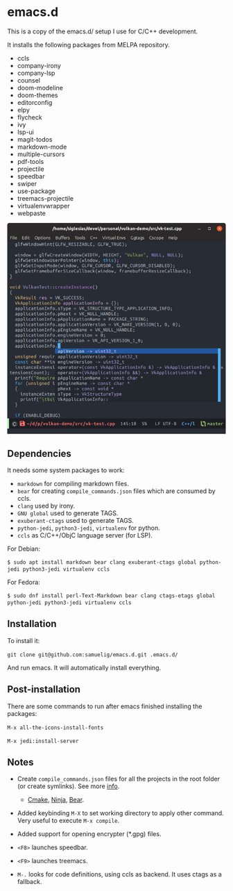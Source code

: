 # emacs.d

This is a copy of the emacs.d/ setup I use for C/C++ development.

It installs the following packages from MELPA repository.

* ccls
* company-irony
* company-lsp
* counsel
* doom-modeline
* doom-themes
* editorconfig
* elpy
* flycheck
* ivy
* lsp-ui
* magit-todos
* markdown-mode
* multiple-cursors
* pdf-tools
* projectile
* speedbar
* swiper
* use-package
* treemacs-projectile
* virtualenvwrapper
* webpaste

![Emacs screenshot](https://raw.githubusercontent.com/samuelig/emacs.d/master/emacs-screenshot.png)

## Dependencies

It needs some system packages to work:

* ```markdown``` for compiling markdown files.
* ```bear``` for creating ```compile_commands.json``` files which are consumed by ccls.
* ```clang``` used by irony.
* ```GNU global``` used to generate TAGS.
* ```exuberant-ctags``` used to generate TAGS.
* ```python-jedi```, ```python3-jedi```, ```virtualenv``` for python.
* ```ccls``` as C/C++/ObjC language server (for LSP).

For Debian:

```
$ sudo apt install markdown bear clang exuberant-ctags global python-jedi python3-jedi virtualenv ccls
```

For Fedora:

```
$ sudo dnf install perl-Text-Markdown bear clang ctags-etags global python-jedi python3-jedi virtualenv ccls
```

## Installation

To install it:

```git clone git@github.com:samuelig/emacs.d.git .emacs.d/```

And run emacs. It will automatically install everything.

## Post-installation

There are some commands to run after emacs finished installing the packages:

```M-x all-the-icons-install-fonts```

```M-x jedi:install-server```

## Notes

* Create ```compile_commands.json``` files for all the projects in the root folder (or create symlinks). See more [info](https://sarcasm.github.io/notes/dev/compilation-database.html).
   * [Cmake](https://sarcasm.github.io/notes/dev/compilation-database.html#cmake), [Ninja](https://sarcasm.github.io/notes/dev/compilation-database.html#ninja), [Bear](https://sarcasm.github.io/notes/dev/compilation-database.html#bear-and-intercept-build).

* Added keybinding ```M-X``` to set working directory to apply other command. Very useful to execute ```M-x compile```.
* Added support for opening encrypter (*.gpg) files.
* ```<F8>``` launches speedbar.
* ```<F9>``` launches treemacs.
* ```M-.``` looks for code definitions, using ccls as backend. It uses ctags as a fallback.
